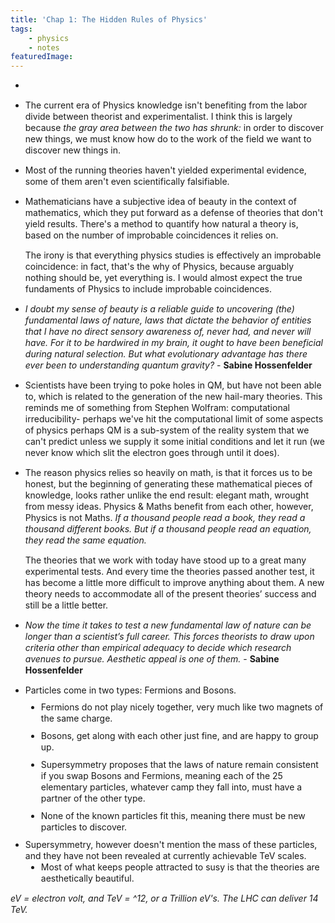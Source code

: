 ```yaml
---
title: 'Chap 1: The Hidden Rules of Physics' 
tags:
    - physics
    - notes
featuredImage:
---
```


<div class="article-container" style="line-height:18px;">
  <ul>
  <li></li>
  <li>
  <p style="">The current era of Physics knowledge isn't benefiting from the labor divide between theorist and experimentalist.
    I think this  is largely because <i>the gray area between the two has shrunk:</i> in order to discover new things, we must know how do to the work of the field we want to discover new things in. 
    </p></li>
    <li><p>Most of the running theories haven't yielded experimental evidence, some of them aren't even scientifically falsifiable.
    </p></li>
   <li> <p>Mathematicians have a subjective idea of beauty in the context of mathematics, which they put forward as a defense of theories that don't yield results.
  There's a method to quantify how natural a theory is, based on the number of improbable coincidences it relies on.
    <p>The irony is that everything physics studies is effectively an improbable coincidence: in fact, that's the why of Physics, because arguably nothing should be, yet everything is. I would almost expect the true fundaments of Physics to include improbable coincidences. </p> </li>
  <li><p class="blockquote spacing"><span><i>I doubt my sense of beauty is a reliable guide to uncovering (the) fundamental laws of nature, laws that dictate the behavior of entities that I have no direct sensory awareness of, never had, and never will have. For it to be hardwired in my brain, it ought to have been beneficial during natural selection. But what evolutionary advantage has there ever been to understanding quantum gravity?</i></span> - <b>Sabine Hossenfelder</b></p></li>
  <li><p>Scientists have been trying to poke holes in QM, but have not been able to, which is related to the generation of the new hail-mary theories.
     This reminds me of something from Stephen Wolfram: computational irreducibility- perhaps we've hit the computational limit of some aspects of physics perhaps QM is a sub-system of the reality system that we can't predict unless we supply it some initial conditions and let it run (we never know which slit the electron goes through until it does). </p> </li>
  <li><p>The reason physics relies so heavily on math, is that it forces us to be honest, but the beginning of generating these mathematical pieces of knowledge, looks rather unlike the end result: elegant math, wrought from messy ideas.
  Physics & Maths benefit from each other, however, Physics is not Maths. 
  <i>If a thousand people read a book, they read a thousand different books. But if a thousand people read an equation, they read the same equation.</i>
  </p></li>

  <p>The theories that we work with today have stood up to a great many experimental tests. And every time the theories passed another test, it has become a little more difficult to improve anything about them. A new theory needs to accommodate all of the present theories’ success and still be a little better.</p>
    <li><p class="blockquote spacing"><span><i>Now the time it takes to test a new fundamental law of nature can be longer than a scientist’s full career. This forces theorists to draw upon criteria other than empirical adequacy to decide which research avenues to pursue. Aesthetic appeal is one of them.</i></span> - <b>Sabine Hossenfelder</b></p></li>
  <li>
  <p>Particles come in two types: Fermions and Bosons.
     <li style="margin-left: 25px;margin-top:-5px;margin-bottom:10px;">Fermions do not play nicely together, very much like two magnets of the same charge.</li>
     <li style="margin-left: 25px;margin-bottom:10px;">Bosons, get along with each other just fine, and are happy to group up.</li>
     <li style="margin-left: 25px;margin-bottom:10px;">Supersymmetry proposes that the laws of nature remain consistent if you swap Bosons and Fermions, meaning each of the 25 elementary particles, whatever camp they fall into, must have a partner of the other type.</li> 
     <li style="margin-left: 25px;margin-bottom:10px;">None of the known particles fit this, meaning there must be new particles to discover.</li>
     <li>Supersymmetry, however doesn't mention the mass of these particles, and they have not been revealed at currently achievable TeV scales. </li>
    <li style="margin-left: 25px;"> Most of what keeps people attracted to susy is that the theories are aesthetically beautiful.</li>
     </p>
 </ul>
 <i>eV = electron volt, and TeV = ^12, or a Trillion eV's. The LHC can deliver 14 TeV.</i>
</div>
